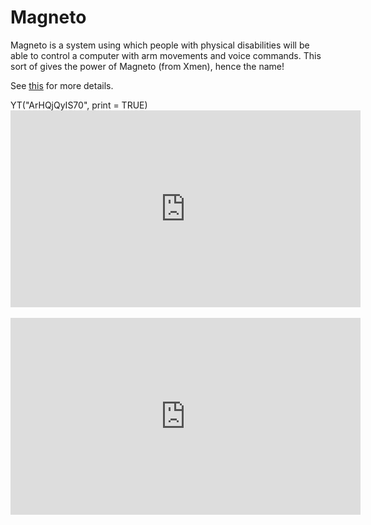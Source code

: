Magneto
=======
Magneto is a system using which people with physical disabilities will be able to control a computer with arm movements and voice commands. This sort of gives the power of Magneto (from Xmen), hence the name!  

See [this](http://lifepluslinux.blogspot.in/2015/02/gyroscope-accelerometer-geomagnetometer.html) for more details.  

<div>
YT("ArHQjQyIS70", print = TRUE)
<iframe width="560" height="315" src="https://www.youtube.com/embed/KwDT-jdFseQ" frameborder="0" allowfullscreen="allowfullscreen">&nbsp;</iframe><br /><br/>
<iframe width="560" height="315" src="https://www.youtube.com/embed/bbGgnCgv9rE" frameborder="0" allowfullscreen="allowfullscreen">&nbsp;</iframe>
</div>

